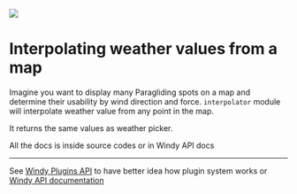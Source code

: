 ![](https://www.windy.com/img/windy-plugins/example09.jpg?44645466)

# Interpolating weather values from a map

Imagine you want to display many Paragliding spots on a map and determine their usability by wind direction and force. `interpolator` module will interpolate weather value from any point in the map.

It returns the same values as weather picker.

All the docs is inside source codes or in Windy API docs

---

See [Windy Plugins API](../../docs/WINDY_PLUGIN.md) to have better idea how plugin system works or [Windy API documentation](../../docs/WINDY_API.md)

